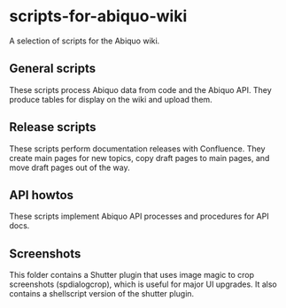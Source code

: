 # scripts-for-abiquo-wiki
A selection of scripts for the Abiquo wiki.

## General scripts
These scripts process Abiquo data from code and the Abiquo API.
They produce tables for display on the wiki and upload them.

## Release scripts
These scripts perform documentation releases with Confluence.
They create main pages for new topics, copy draft pages to main pages,
and move draft pages out of the way.

## API howtos
These scripts implement Abiquo API processes and procedures for API docs.

## Screenshots
This folder contains a Shutter plugin that uses image magic to crop
screenshots (spdialogcrop), which is useful for major UI upgrades.
It also contains a shellscript version of the shutter plugin.
